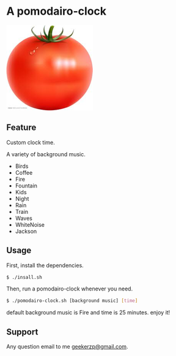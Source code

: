 A pomodairo-clock
=================

![logo](/assets/pics/tomato.jpg)

Feature
-------
Custom clock time.

A variety of background music.
* Birds
* Coffee
* Fire
* Fountain
* Kids
* Night
* Rain
* Train
* Waves
* WhiteNoise
* Jackson

Usage
-----
First, install the dependencies.
``` sh
$ ./insall.sh
```

Then, run a pomodairo-clock whenever you need.
``` sh
$ ./pomodairo-clock.sh [background music] [time]
```
default background music is Fire and time is 25 minutes. enjoy it!

Support
-------
Any question email to me geekerzp@gmail.com.
